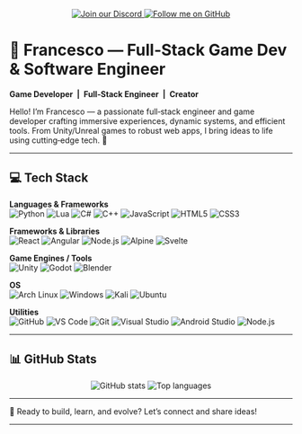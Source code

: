 <!--
## Hi there 👋


**Kekko16004/Kekko16004** is a ✨ _special_ ✨ repository because its `README.md` (this file) appears on your GitHub profile.

Here are some ideas to get you started:

- 🔭 I’m currently working on ...
- 🌱 I’m currently learning ...
- 👯 I’m looking to collaborate on ...
- 🤔 I’m looking for help with ...
- 💬 Ask me about ...
- 📫 How to reach me: ...
- 😄 Pronouns: ...
- ⚡ Fun fact: ...
-->

<p align="center">
  <!-- Discord Button -->
  <a href="http://dsc.gg/kfdev" target="_blank" rel="noopener noreferrer">
    <img src="https://img.shields.io/badge/Discord-Join%20Us-blue?style=for-the-badge&logo=discord" alt="Join our Discord"/>
  </a>
  <!-- GitHub Follow Button -->
  <a href="https://github.com/Kekko16004" target="_blank" rel="noopener noreferrer">
    <img src="https://img.shields.io/github/followers/Kekko16004?color=green&logo=github&style=for-the-badge" alt="Follow me on GitHub"/>
  </a>
</p>

# 👾 Francesco — Full‑Stack Game Dev & Software Engineer  
**Game Developer | Full‑Stack Engineer | Creator**

Hello! I’m Francesco — a passionate full‑stack engineer and game developer crafting immersive experiences, dynamic systems, and efficient tools. From Unity/Unreal games to robust web apps, I bring ideas to life using cutting‑edge tech. 🚀

---

## 💻 Tech Stack

**Languages & Frameworks**  
![Python](https://img.shields.io/badge/Python-3670A0?style=flat&logo=python&logoColor=ffdd54) ![Lua](https://img.shields.io/badge/Lua-2C2D72?style=flat&logo=lua&logoColor=white) ![C#](https://img.shields.io/badge/C%23-239120?style=flat&logo=c-sharp&logoColor=white) ![C++](https://img.shields.io/badge/C%2B%2B-00599C?style=flat&logo=c%2B%2B&logoColor=white) ![JavaScript](https://img.shields.io/badge/JavaScript-F7DF1E?style=flat&logo=javascript&logoColor=black) ![HTML5](https://img.shields.io/badge/HTML5-E34F26?style=flat&logo=html5&logoColor=white) ![CSS3](https://img.shields.io/badge/CSS3-1572B6?style=flat&logo=css3&logoColor=white)

**Frameworks & Libraries**  
![React](https://img.shields.io/badge/React-20232A?style=flat&logo=react&logoColor=61DAFB) ![Angular](https://img.shields.io/badge/Angular-DD0031?style=flat&logo=angular&logoColor=white) ![Node.js](https://img.shields.io/badge/Node.js-339933?style=flat&logo=nodedotjs&logoColor=white) ![Alpine](https://img.shields.io/badge/AlpineJS-2D3748?style=flat&logo=alpine.js&logoColor=white) ![Svelte](https://img.shields.io/badge/Svelte-FF3E00?style=flat&logo=svelte&logoColor=white)

**Game Engines / Tools**  
![Unity](https://img.shields.io/badge/Unity-100000?style=flat&logo=unity&logoColor=white) ![Godot](https://img.shields.io/badge/Godot-478CBF?style=flat&logo=godot-engine&logoColor=white) ![Blender](https://img.shields.io/badge/Blender-F5792A?style=flat&logo=blender&logoColor=white)

**OS**  
![Arch Linux](https://img.shields.io/badge/Arch_Linux-1793D1?style=flat&logo=arch-linux&logoColor=white) ![Windows](https://img.shields.io/badge/Windows-0078D6?style=flat&logo=windows&logoColor=white) ![Kali](https://img.shields.io/badge/Kali-000000?style=flat&logo=kali-linux&logoColor=white) ![Ubuntu](https://img.shields.io/badge/Ubuntu-E95420?style=flat&logo=ubuntu&logoColor=white)

**Utilities**  
![GitHub](https://img.shields.io/badge/GitHub-100000?style=flat&logo=github&logoColor=white) ![VS Code](https://img.shields.io/badge/VS_Code-0078D4?style=flat&logo=visual-studio-code&logoColor=white) ![Git](https://img.shields.io/badge/Git-F05032?style=flat&logo=git&logoColor=white) ![Visual Studio](https://img.shields.io/badge/Visual_Studio-5C2D91?style=flat&logo=visual-studio&logoColor=white) ![Android Studio](https://img.shields.io/badge/Android_Studio-3DDC84?style=flat&logo=android-studio&logoColor=white) ![Node.js](https://img.shields.io/badge/Node.js-339933?style=flat&logo=nodedotjs&logoColor=white)

---

## 📊 GitHub Stats

<p align="center">
  <img src="https://github-readme-stats.vercel.app/api?username=Kekko16004&show_icons=true&theme=radical" alt="GitHub stats"/>
  <img src="https://github-readme-stats.vercel.app/api/top-langs/?username=Kekko16004&layout=compact&theme=radical" alt="Top languages"/>
</p>

---
<!--


### 🌐 Latest Projects

Check out some of my latest projects:

- **[Dynamic Terminal Simulator](#)** - A Python-based terminal with dynamic command loading.
- **[Zombie Survival Game](#)** - A tense, post-apocalyptic game made in Unity.
- **[Statistical Sports Platform](#)** - A site for analyzing football stats, optimized for ease of use.

---

### 📺 YouTube Videos

Follow me for more content on Unity, development projects, and tutorials!

[![Latest Video](https://ytcards.demolab.com/?id=e85uJvX5geA&title=I+Spent+40+Hours+Coding+This%21&background_color=%230d1117&title_color=%23ffffff&stats_color=%23dedede)](https://www.youtube.com/watch?v=e85uJvX5geA)

---
-->


🚀 Ready to build, learn, and evolve? Let’s connect and share ideas!

---
